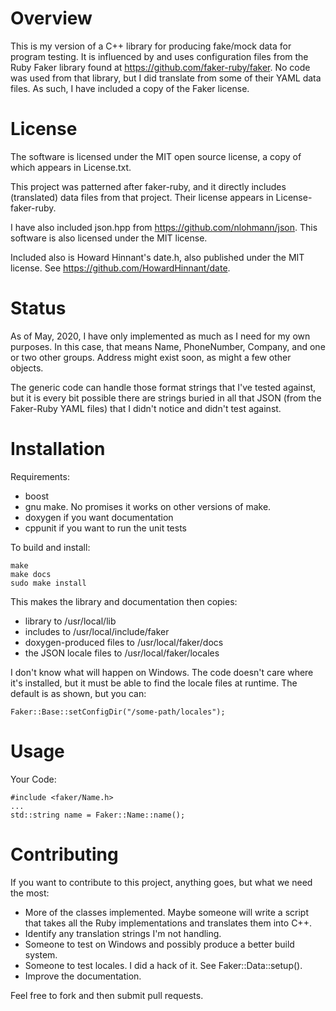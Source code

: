 # Overview
This is my version of a C++ library for producing fake/mock data for program testing. It is influenced by and uses configuration files from the Ruby Faker library found at https://github.com/faker-ruby/faker. No code was used from that library, but I did translate from some of their YAML data files. As such, I have included a copy of the Faker license.

# License
The software is licensed under the MIT open source license, a copy of which appears in License.txt.

This project was patterned after faker-ruby, and it directly includes (translated) data files from that project. Their license appears in License-faker-ruby.

I have also included json.hpp from https://github.com/nlohmann/json. This software is also licensed under the MIT license.

Included also is Howard Hinnant's date.h, also published under the MIT license. See https://github.com/HowardHinnant/date.

# Status
As of May, 2020, I have only implemented as much as I need for my own purposes. In this case, that means Name, PhoneNumber, Company, and one or two other groups. Address might exist soon, as might a few other objects.

The generic code can handle those format strings that I've tested against, but it is every bit possible there are strings buried in all that JSON (from the Faker-Ruby YAML files) that I didn't notice and didn't test against.

# Installation
Requirements:

* boost
* gnu make. No promises it works on other versions of make.
* doxygen if you want documentation
* cppunit if you want to run the unit tests

To build and install:

    make
    make docs
    sudo make install

This makes the library and documentation then copies:

* library to /usr/local/lib
* includes to /usr/local/include/faker
* doxygen-produced files to /usr/local/faker/docs
* the JSON locale files to /usr/local/faker/locales

I don't know what will happen on Windows. The code doesn't care where it's installed, but it must be able to find the locale files at runtime. The default is as shown, but you can:

    Faker::Base::setConfigDir("/some-path/locales");

# Usage

Your Code:

    #include <faker/Name.h>
    ...
    std::string name = Faker::Name::name();

# Contributing
If you want to contribute to this project, anything goes, but what we need the most:

* More of the classes implemented. Maybe someone will write a script that takes all the Ruby implementations and translates them into C++.
* Identify any translation strings I'm not handling.
* Someone to test on Windows and possibly produce a better build system.
* Someone to test locales. I did a hack of it. See Faker::Data::setup().
* Improve the documentation.

Feel free to fork and then submit pull requests.
